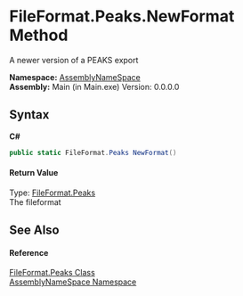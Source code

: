 # FileFormat.Peaks.NewFormat Method 
 

A newer version of a PEAKS export

**Namespace:**&nbsp;<a href="6bcc80ef-5cfd-db5f-1eb2-7297d1c16397">AssemblyNameSpace</a><br />**Assembly:**&nbsp;Main (in Main.exe) Version: 0.0.0.0

## Syntax

**C#**<br />
``` C#
public static FileFormat.Peaks NewFormat()
```


#### Return Value
Type: <a href="95952360-346f-6123-1094-b7f244704c71">FileFormat.Peaks</a><br />The fileformat

## See Also


#### Reference
<a href="95952360-346f-6123-1094-b7f244704c71">FileFormat.Peaks Class</a><br /><a href="6bcc80ef-5cfd-db5f-1eb2-7297d1c16397">AssemblyNameSpace Namespace</a><br />